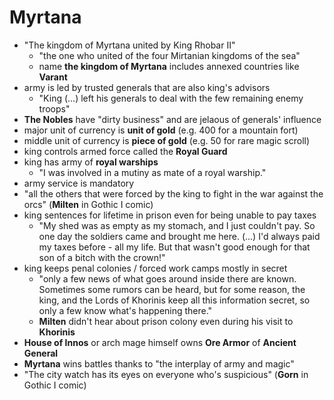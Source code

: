 # Myrtana
- "The kingdom of Myrtana united by King Rhobar II"
  - "the one who united of the four Mirtanian kingdoms of the sea"
  - name __the kingdom of Myrtana__ includes annexed countries like __Varant__
- army is led by trusted generals that are also king's advisors
  - "King (...) left his generals to deal with the few remaining enemy troops"
- __The Nobles__ have "dirty business" and are jelaous of generals' influence
- major unit of currency is __unit of gold__ (e.g. 400 for a mountain fort)
- middle unit of currency is __piece of gold__ (e.g. 50 for rare magic scroll)
- king controls armed force called the __Royal Guard__
- king has army of __royal warships__
  - "I was involved in a mutiny as mate of a royal warship."
- army service is mandatory
 - "all the others that were forced by the king to fight in the war against the orcs" (__Milten__ in Gothic I comic)
- king sentences for lifetime in prison even for being unable to pay taxes
  - "My shed was as empty as my stomach, and I just couldn't pay. So one day the soldiers came and brought me here. (...) I'd always paid my taxes before - all my life. But that wasn't good enough for that son of a bitch with the crown!"
- king keeps penal colonies / forced work camps mostly in secret
  - "only a few news of what goes around inside there are known. Sometimes some rumors can be heard, but for some reason, the king, and the Lords of Khorinis keep all this information secret, so only a few know what's happening there."
  - __Milten__ didn't hear about prison colony even during his visit to __Khorinis__
- __House of Innos__ or arch mage himself owns __Ore Armor__ of __Ancient General__
- __Myrtana__ wins battles thanks to "the interplay of army and magic"
- "The city watch has its eyes on everyone who's suspicious" (__Gorn__ in Gothic I comic)
